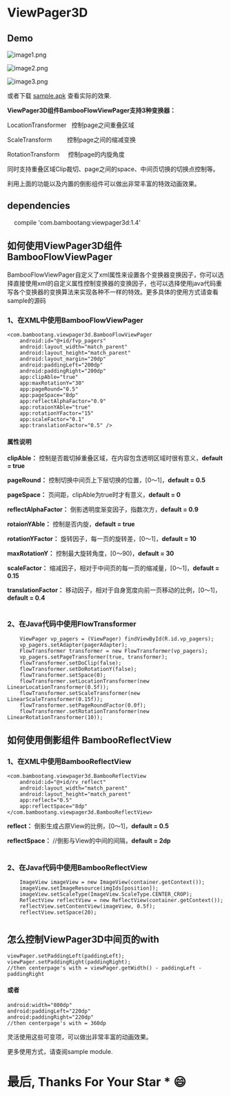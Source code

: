 # ViewPager3D

## Demo

![image1.png](https://github.com/bambootang/ViewPager3D/blob/master/imgs/img1.gif)

![image2.png](https://github.com/bambootang/ViewPager3D/blob/master/imgs/img2.gif)

![image3.png](https://github.com/bambootang/ViewPager3D/blob/master/imgs/img3.gif)

或者下载 [sample.apk](https://github.com/bambootang/ViewPager3D/blob/master/sample.apk) 查看实际的效果.


**ViewPager3D组件BambooFlowViewPager支持3种变换器：**

LocationTransformer   控制page之间重叠区域

ScaleTransform         控制page之间的缩减变换

RotationTransform      控制page的内旋角度

同时支持重叠区域Clip裁切、page之间的space、中间页切换的切换点控制等。

利用上面的功能以及内置的倒影组件可以做出非常丰富的特效动画效果。


## dependencies

        compile 'com.bambootang:viewpager3d:1.4'

  
  
  
## 如何使用ViewPager3D组件 BambooFlowViewPager

BambooFlowViewPager自定义了xml属性来设置各个变换器变换因子，你可以选择直接使用xml的自定义属性控制变换器的变换因子，也可以选择使用java代码重写各个变换器的变换算法来实现各种不一样的特效。更多具体的使用方式请查看sample的源码

### 1、在XML中使用BambooFlowViewPager


    <com.bambootang.viewpager3d.BambooFlowViewPager
        android:id="@+id/fvp_pagers"
        android:layout_width="match_parent"
        android:layout_height="match_parent"
        android:layout_margin="20dp"
        android:paddingLeft="200dp"
        android:paddingRight="200dp"
        app:clipAble="true"
        app:maxRotationY="30"
        app:pageRound="0.5"
        app:pageSpace="8dp"
        app:reflectAlphaFactor="0.9"
        app:rotaionYAble="true"
        app:rotationYFactor="15"
        app:scaleFactor="0.1"
        app:translationFactor="0.5" />

#### 属性说明

**clipAble：** 控制是否裁切掉重叠区域，在内容包含透明区域时很有意义，**default = true**

**pageRound：** 控制切换中间页上下层切换的位置，\[0～1\]，**default = 0.5**

**pageSpace：** 页间距，clipAble为true时才有意义，**default = 0**

**reflectAlphaFactor：** 倒影透明度渐变因子，指数次方，**default = 0.9**

**rotaionYAble：** 控制是否内旋，**default = true**

**rotationYFactor：** 旋转因子，每一页的旋转差，\[0～1\]，**default = 10**

**maxRotationY：** 控制最大旋转角度，\[0～90\)，**default = 30**

**scaleFactor：** 缩减因子，相对于中间页的每一页的缩减量，\[0～1\]，**default = 0.15**

**translationFactor：** 移动因子，相对于自身宽度向前一页移动的比例，\[0～1\]，**default = 0.4**


#
  
  
### 2、在Java代码中使用FlowTransformer

        ViewPager vp_pagers = (ViewPager) findViewById(R.id.vp_pagers);
        vp_pagers.setAdapter(pagerAdapter);
        FlowTransformer transformer = new FlowTransformer(vp_pagers);
        vp_pagers.setPageTransformer(true, transformer);
        flowTransformer.setDoClip(false);
        flowTransformer.setDoRotationY(false);
        flowTransformer.setSpace(0);
        flowTransformer.setLocationTransformer(new LinearLocationTransformer(0.5f));
        flowTransformer.setScaleTransformer(new LinearScaleTransformer(0.15f));
        flowTransformer.setPageRoundFactor(0.0f);
        flowTransformer.setRotationTransformer(new LinearRotationTransformer(10));
        
        
        
        
## 如何使用倒影组件 BambooReflectView 

  
### 1、在XML中使用BambooReflectView

    <com.bambootang.viewpager3d.BambooReflectView
        android:id="@+id/rv_reflect"
        android:layout_width="match_parent"
        android:layout_height="match_parent"
        app:reflect="0.5"
        app:reflectSpace="8dp"
    </com.bambootang.viewpager3d.BambooReflectView>

**reflect：** 倒影生成占原View的比例，\[0～1\]，**default = 0.5**

**reflectSpace：** //倒影与View的中间的间隔，**default = 2dp**

#
  
### 2、在Java代码中使用BambooReflectView

        ImageView imageView = new ImageView(container.getContext());
        imageView.setImageResource(imgIds[position]);
        imageView.setScaleType(ImageView.ScaleType.CENTER_CROP);
        ReflectView reflectView = new ReflectView(container.getContext());
        reflectView.setContentView(imageView, 0.5f);
        reflectView.setSpace(20);
#
  
  
  
## 怎么控制ViewPager3D中间页的with

    viewPager.setPaddingLeft(paddingLeft);
    viewPager.setPaddingRight(paddingRight);
    //then centerpage's with = viewPager.getWidth() - paddingLeft - paddingRight
#### 或者

    android:width="800dp"
    android:paddingLeft="220dp"
    android:paddingRight="220dp"
    //then centerpage's with = 360dp
    

灵活使用这些可变项，可以做出非常丰富的动画效果。

更多使用方式，请查阅sample module.



# 最后, Thanks For Your Star * 😄
